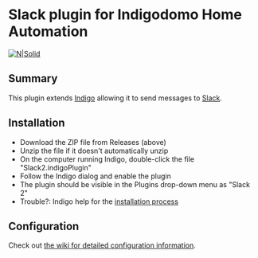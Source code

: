 # Slack plugin for Indigodomo Home Automation

[![N|Solid](http://forums.indigodomo.com/static/www/images/wordmark.png)](http://indigodomo.com)

## Summary
This plugin extends [Indigo](http://www.indigodomo.com) allowing it to send messages to [Slack](https://slack.com).

## Installation

* Download the ZIP file from Releases (above)
* Unzip the file if it doesn't automatically unzip
* On the computer running Indigo, double-click the file "Slack2.indigoPlugin"
* Follow the Indigo dialog and enable the plugin
* The plugin should be visible in the Plugins drop-down menu as "Slack 2"
* Trouble?: Indigo help for the [installation process](http://wiki.indigodomo.com/doku.php?id=indigo_6_documentation:getting_started)

## Configuration
Check out [the wiki for detailed configuration information](https://github.com/FlyingDiver/Indigo-Slack2/wiki).

